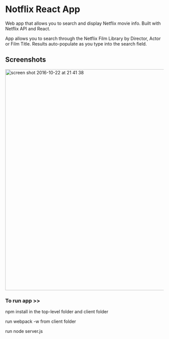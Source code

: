 # Notflix React App

Web app that allows you to search and display Netflix movie info. Built with Netflix API and React.

App allows you to search through the Netflix Film Library by Director, Actor or Film Title. 
Results auto-populate as you type into the search field.


## Screenshots

<img width="700" alt="screen shot 2016-10-22 at 21 41 38" src="https://cloud.githubusercontent.com/assets/17990363/19622376/5d9071ac-98a0-11e6-8fc1-ce956325d2b5.png">






### To run app >> 

npm install in the top-level folder and client folder

run webpack -w from client folder

run node server.js
